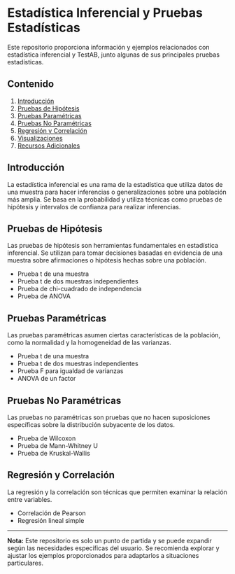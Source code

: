 # Estadística Inferencial y Pruebas Estadísticas

Este repositorio proporciona información y ejemplos relacionados con estadística inferencial y TestAB, junto algunas de sus principales pruebas estadísticas.

## Contenido

1. [Introducción](#introducción)
2. [Pruebas de Hipótesis](#pruebas-de-hipótesis)
3. [Pruebas Paramétricas](#pruebas-paramétricas)
4. [Pruebas No Paramétricas](#pruebas-no-paramétricas)
5. [Regresión y Correlación](#regresión-y-correlación)
6. [Visualizaciones](#visualizaciones)
7. [Recursos Adicionales](#recursos-adicionales)

## Introducción

La estadística inferencial es una rama de la estadística que utiliza datos de una muestra para hacer inferencias o generalizaciones sobre una población más amplia. Se basa en la probabilidad y utiliza técnicas como pruebas de hipótesis y intervalos de confianza para realizar inferencias.

## Pruebas de Hipótesis

Las pruebas de hipótesis son herramientas fundamentales en estadística inferencial. Se utilizan para tomar decisiones basadas en evidencia de una muestra sobre afirmaciones o hipótesis hechas sobre una población.

- Prueba t de una muestra
- Prueba t de dos muestras independientes
- Prueba de chi-cuadrado de independencia
- Prueba de ANOVA

## Pruebas Paramétricas

Las pruebas paramétricas asumen ciertas características de la población, como la normalidad y la homogeneidad de las varianzas.

- Prueba t de una muestra
- Prueba t de dos muestras independientes
- Prueba F para igualdad de varianzas
- ANOVA de un factor

## Pruebas No Paramétricas

Las pruebas no paramétricas son pruebas que no hacen suposiciones específicas sobre la distribución subyacente de los datos.

- Prueba de Wilcoxon
- Prueba de Mann-Whitney U
- Prueba de Kruskal-Wallis

## Regresión y Correlación

La regresión y la correlación son técnicas que permiten examinar la relación entre variables.

- Correlación de Pearson
- Regresión lineal simple

---

**Nota:** Este repositorio es solo un punto de partida y se puede expandir según las necesidades específicas del usuario. Se recomienda explorar y ajustar los ejemplos proporcionados para adaptarlos a situaciones particulares.
